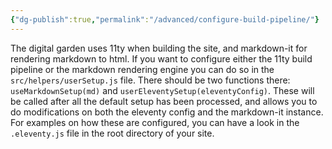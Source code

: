 ```yaml
---
{"dg-publish":true,"permalink":"/advanced/configure-build-pipeline/"}
---
```


The digital garden uses 11ty when building the site, and markdown-it for rendering markdown to html. 
If you want to configure either the 11ty build pipeline or the markdown rendering engine you can do so in the `src/helpers/userSetup.js` file. There should be two functions there: `useMarkdownSetup(md)` and `userEleventySetup(eleventyConfig)`. These will be called after all the default setup has been processed, and allows you to do modifications on both the eleventy config and the markdown-it instance. For examples on how these are configured, you can have a look in the `.eleventy.js` file in the root directory of your site.  
